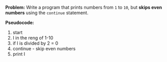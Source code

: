 **Problem:**
Write a program that prints numbers from `1` to `10`, but 
**skips even numbers** using the `continue` statement.  


**Pseudocode:**
1. start
2. I in  the reng of 1-10
2. if I is divided by 2 = 0
3. continue - skip even numbers 
4. print I